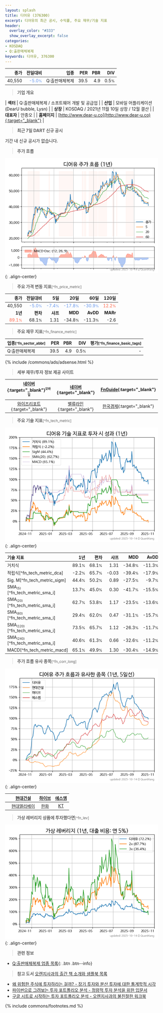 ```yaml
---
layout: splash
title: 디어유 (376300)
excerpt: 디어유의 최근 공시, 수익률, 주요 재무/기술 지표
header:
  overlay_color: "#333"
  show_overlay_excerpt: false
categories:
- KOSDAQ
- Q:출판매체복제
keywords: 디어유, 376300
---
```


| **종가** | **전일대비** | **업종** | **PER** | **PBR** | **DIV** |
| -------: | -----------: | -------: | ------: | ------: | ------: |
| 40,550 | <span style="color: cornflowerblue">-5.0<small>%</small></span> | Q:출판매체복제 | 39.5 | 4.9 | 0.5<small>%</small> |

<!-- more -->


> **기업 개요**<a id="company"></a>

| <span style="white-space:nowrap;">**섹터**</span> | Q:출판매체복제 / 소프트웨어 개발 및 공급업 |
| <span style="white-space:nowrap;">**산업**</span> | 모바일 어플리케이션(DearU bubble, Lysn) |
| <span style="white-space:nowrap;">**상장**</span> | KOSDAQ / 2021년 11월 10일 상장 / 12월 결산 |
| <span style="white-space:nowrap;">**대표자**</span> | 안종오 |
| <span style="white-space:nowrap;">**홈페이지**</span> | [http://www.dear-u.co](http://www.dear-u.co){:target="_blank"} |


> **최근 7일 DART 신규 공시**<a id="dart"></a>

기간 내 신규 공시가 없습니다.


> **주가 흐름**<a id="price"></a>

![376300](/stock/images/376300.png){: .align-center}


> **주요 가격 변동 지표**<small>[^fn_price_metric]</small>

| **종가** | **전일대비** | **5일** | **20일** | **60일** | **120일** |
| -------: | -----------: | ------: | -------: | -------: | --------: |
| 40,550 | <span style="color: cornflowerblue">-5.0<small>%</small></span> | <span style="color: cornflowerblue">-7.4<small>%</small></span> | <span style="color: cornflowerblue">-17.8<small>%</small></span> | <span style="color: cornflowerblue">-30.9<small>%</small></span> | <span style="color: tomato">12.2<small>%</small></span> |
| **1년** | **편차** | **샤프** | **MDD** | **AvDD** | **MARr** |
| <span style="color: tomato">89.1<small>%</small></span> | 68.1<small>%</small> | 1.31 | -34.8<small>%</small> | -11.3<small>%</small> | -2.6 |


> **주요 재무 지표**<small>[^fn_finance_metric]</small>

| **업종**<small>[^fn_sector_abbr]</small> | **PER** | **PBR** | **DIV** | **평가**<small>[^fn_finance_basic_tags]</small> |
| :--------------------------------------- | ------: | ------: | ------: | ----------------------------------------------: |
| Q:출판매체복제 | 39.5 | 4.9 | 0.5<small>%</small> | - |



{% include /commons/ads/adsense.html %}

> **세부 재무/투자 정보 제공 사이트**

| [네이버](https://m.stock.naver.com/domestic/stock/376300/finance/summary){:target="_blank"}<sup><small>모바일</small></sup> | [네이버](https://finance.naver.com/item/coinfo.naver?code=376300){:target="_blank"} | [FnGuide](https://comp.fnguide.com/SVO2/ASP/SVD_Invest.asp?gicode=A376300&MenuYn=Y){:target="_blank"} |
| :---: | :---: | :---: |
| [와이즈리포트](https://comp.wisereport.co.kr/company/c1040001.aspx?cmp_cd=376300){:target="_blank"} | [밸류라인](https://www.valueline.co.kr/finance/summary/376300){:target="_blank"} | [한국경제](https://markets.hankyung.com/stock/376300/financial-summary){:target="_blank"} |


> **주요 기술 지표**<small>[^fn_tech_metric]</small>


![376300](/stock/images/376300_tech.png){: .align-center}

| **기술 지표** | **1년** | **편차** | **샤프** | **MDD** | **AvDD** |
| :------------ | ------: | -----------: | -------: | ------: | -------: |
| 거치식 | 89.1<small>%</small> | 68.1<small>%</small> | 1.31 | -34.8<small>%</small> | -11.3<small>%</small> |
| 적립식[^fn_tech_metric_dca] | -2.2<small>%</small> | 65.7<small>%</small> | -0.03 | -39.4<small>%</small> | -17.9<small>%</small> |
| Sig. M[^fn_tech_metric_sigm] | 44.4<small>%</small> | 50.2<small>%</small> | 0.89 | -27.5<small>%</small> | -9.7<small>%</small> |
| SMA<small><sub>(5)</sub></small>[^fn_tech_metric_sma_i] | 13.7<small>%</small> | 45.0<small>%</small> | 0.30 | -41.7<small>%</small> | -15.5<small>%</small> |
| SMA<small><sub>(20)</sub></small>[^fn_tech_metric_sma_i] | 62.7<small>%</small> | 53.8<small>%</small> | 1.17 | -23.5<small>%</small> | -13.6<small>%</small> |
| SMA<small><sub>(60)</sub></small>[^fn_tech_metric_sma_i] | 29.4<small>%</small> | 62.0<small>%</small> | 0.47 | -31.1<small>%</small> | -15.7<small>%</small> |
| SMA<small><sub>(120)</sub></small>[^fn_tech_metric_sma_i] | 73.5<small>%</small> | 65.7<small>%</small> | 1.12 | -26.3<small>%</small> | -11.7<small>%</small> |
| SMA<small><sub>(240)</sub></small>[^fn_tech_metric_sma_i] | 40.6<small>%</small> | 61.3<small>%</small> | 0.66 | -32.6<small>%</small> | -11.2<small>%</small> |
| MACD[^fn_tech_metric_macd] | 65.1<small>%</small> | 49.9<small>%</small> | 1.30 | -30.4<small>%</small> | -14.9<small>%</small> |


> **주가 흐름 유사 종목**<a id="corr"></a><small>[^fn_corr_long]</small>

![376300](/stock/images/376300_corr.png){: .align-center}

|       | [현대건설](/000720/) | [하이브](/352820/) | [에스엠](/041510/) |
| :---: | :------------------------------------: | :------------------------------------: | :------------------------------------: |
|       | [현대엘리베이](/017800/) | [한화](/000880/) | [KT](/030200/) |


> **가상 레버리지 상품에 투자했다면**<a id="2x"></a><small>[^fn_lev]</small>

![376300](/stock/images/376300_2x.png){: .align-center}


> **관련 정보**

- [Q:출판매체복제 업종 목록](/stats/sector/kosdaq_업종_출판매체복제_종목/){: .btn .btn--info}

> **참고 도서** [오렌지사과의 출간 책 소개와 샘플북 목록](https://kongdori.tistory.com/691)

- [왜 위험한 주식에 투자하라는 걸까? - 장기 투자와 분산 투자에 대한 통계학적 시각](https://kongdori.tistory.com/421)
- [파이썬으로 그려보는 투자 포트폴리오 분석  - 정량적 투자 분석을 위한 입문서](https://kongdori.tistory.com/643)
- [구글 시트로 시작하는 투자 포트폴리오 분석 - 오렌지사과의 불친절한 워크북](https://kongdori.tistory.com/449)


{% include commons/footnotes.md %}
